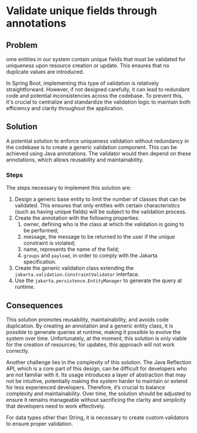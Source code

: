 # Validate unique fields through annotations

## Problem
ome entities in our system contain unique fields that must be validated for uniqueness upon resource creation or update. This ensures that no duplicate values are introduced.

In Spring Boot, implementing this type of validation is relatively straightforward. However, if not designed carefully, it can lead to redundant code and potential inconsistencies across the codebase. 
To prevent this, it's crucial to centralize and standardize the validation logic to maintain both efficiency and clarity throughout the application.

## Solution
A potential solution to enforce uniqueness validation without redundancy in the codebase is to create a generic validation component. This can be achieved using Java annotations. 
The validator would then depend on these annotations, which allows reusability and maintainability.
### Steps
The steps necessary to implement this solution are:
1. Design a generic base entity to limit the number of classes that can be validated. This ensures that only entities with certain characteristics (such as having unique fields) will be subject to the validation process.
2. Create the annotation with the following properties:
   1. owner, defining who is the class at which the validation is going to be performed;
   2. message, the message to be returned to the user if the unique constraint is violated;
   3. name, represents the name of the field;
   4. `groups` and `payload`, in order to comply with the Jakarta specification.
3. Create the generic validation class extending the `jakarta.validation.ConstraintValidator` interface.
4. Use the `jakarta.persistence.EntityManager` to generate the query at runtime.

## Consequences
This solution promotes reusability, maintainability, and avoids code duplication. By creating an annotation and a generic entity class, it is possible to generate queries at runtime, making it possible to evolve the system 
over time. Unfortunately, at the moment, this solution is only viable for the creation of resources; for updates, this approach will not work correctly.

Another challenge lies in the complexity of this solution. The Java Reflection API, which is a core part of this design, can be difficult for developers who are not familiar with it. Its usage introduces a layer of abstraction that may not be intuitive, potentially making the system harder to maintain or extend for less experienced developers. Therefore, it’s crucial to balance complexity and maintainability. Over time, the solution should be adjusted to ensure it remains manageable without sacrificing the clarity and simplicity that developers need to work effectively.

For data types other than String, it is necessary to create custom validators to ensure proper validation.  